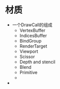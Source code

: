 # 材质

* 一个DrawCall的组成
  * VertexBuffer
  * IndicesBuffer
  * BindGroup
  * RenderTarget
  * Viewport
  * Scissor
  * Depth and stencil
  * Blend
  * Primitive
  * 
* 